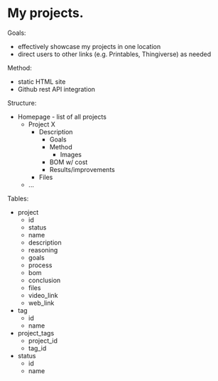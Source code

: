 # My projects.

Goals:

- effectively showcase my projects in one location
- direct users to other links (e.g. Printables, Thingiverse) as needed

Method:

- static HTML site
- Github rest API integration

Structure:

- Homepage - list of all projects
  - Project X
    - Description
      - Goals
      - Method
        - Images
      - BOM w/ cost
      - Results/improvements
    - Files
  - ...

Tables:

- project
  - id
  - status
  - name
  - description
  - reasoning
  - goals
  - process
  - bom
  - conclusion
  - files
  - video_link
  - web_link
- tag
  - id
  - name
- project_tags
  - project_id
  - tag_id
- status
  - id
  - name
